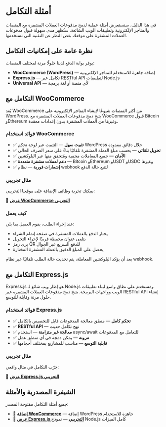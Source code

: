 # أمثلة التكامل

في هذا الدليل، سنستعرض أمثلة عملية لدمج مدفوعات العملات المشفرة مع المنصات والمتاجر الإلكترونية وتطبيقات الويب الشائعة. سنُظهر مدى سهولة قبول مدفوعات العملات المشفرة على موقعك بغض النظر عن التقنية التي تستخدمها.

## نظرة عامة على إمكانيات التكامل

يوفر بوابة الدفع لدينا حلولًا مرنة لمختلف المنصات:

- **WooCommerce (WordPress)** — إضافة جاهزة للاستخدام للمتاجر الإلكترونية
- **Express.js** — تكامل عبر RESTful API لتطبيقات Node.js
- **Universal API** — لأي منصة أو لغة برمجة

## التكامل مع WooCommerce

يُعد WooCommerce من أكثر المنصات شيوعًا لإنشاء المتاجر الإلكترونية على WordPress. يتيح دمج مدفوعات العملات المشفرة مع WooCommerce قبول Bitcoin وEthereum وغيرها من العملات المشفرة بدون إعدادات معقدة.

### فوائد استخدام WooCommerce

- ✅ **تثبيت سهل** — التثبيت عبر لوحة تحكم WordPress خلال دقائق معدودة
- ✅ **تحويل تلقائي** — يحسب مبلغ العملة المشفرة تلقائيًا بناءً على سعر الصرف الحالي
- ✅ **الأمان** — جميع المعاملات محمية ومُتحقق منها عبر البلوكشين
- ✅ **دعم لعملات مشفرة متعددة** — Bitcoin وEthereum وUSDT وUSDC وغيرها
- ✅ **إشعارات فورية** — نظام webhook لتتبع حالة الدفع

### مثال تجريبي

يمكنك تجربة وظائف الإضافة على موقعنا التجريبي:

🔗 **[عرض WooCommerce التجريبي](https://woocommerce.dv-net.store/)**

### كيف يعمل

عند إجراء الطلب، يقوم العميل بما يلي:
- يختار الدفع بالعملات المشفرة في صفحة إتمام الشراء
- يتلقى عنوان محفظة فريدًا لإجراء التحويل
- يرى رمز QR للدفع السريع عبر الجوال
- يحصل على المبلغ الدقيق بالعملة المشفرة المختارة

بعد أن يؤكد البلوكشين المعاملة، يتم تحديث حالة الطلب تلقائيًا عبر نظام webhook.

## التكامل مع Express.js

Express.js هو إطار ويب شائع لـ Node.js ومستخدم على نطاق واسع لبناء تطبيقات الويب وواجهات البرمجة. يتيح دمج مدفوعات العملات المشفرة عبر RESTful API إنشاء حلول مرنة وقابلة للتوسع.

### فوائد استخدام Express.js

- ✅ **تحكم كامل** — منطق معالجة المدفوعات قابل للتخصيص بالكامل
- ✅ **RESTful API** — نهج تكامل حديث
- ✅ **معالجة غير متزامنة** — استخدم async/await للتعامل مع المدفوعات
- ✅ **مرونة** — يمكن دمجه في أي منطق عمل
- ✅ **قابلية التوسع** — مناسب للمشاريع بمختلف أحجامها

### مثال تجريبي

جرّب التكامل في مثال واقعي:

🔗 **[عرض Express.js التجريبي](https://express.dv-net.store/)**

## الشيفرة المصدرية والأمثلة

جميع أمثلة التكامل مفتوحة المصدر:

- 🛒 **[إضافة WooCommerce](https://github.com/dv-net/dv-woocommerce)** — إضافة WordPress جاهزة للاستخدام
- 🚀 **[عرض Express.js التجريبي](https://github.com/dv-net/dv-net-js-client-demo)** — نموذج Node.js كامل الميزات